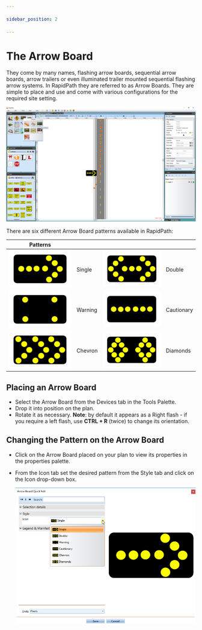 ```yaml
---

sidebar_position: 2

---
```

# The Arrow Board

They come by many names, flashing arrow boards, sequential arrow boards, arrow trailers or even illuminated trailer mounted sequential flashing arrow systems. In RapidPath they are referred to as Arrow Boards. They are simple to place and use and come with various configurations for the required site setting.

![An_Arrow_Board_at_the_End_of_a_Transitional_Taper](./assets/An_Arrow_Board_at_the_End_of_a_Transitional_Taper.png)

There are six different Arrow Board patterns available in RapidPath:

|Patterns                                     |           |                                             |           |
|---------------------------------------------|-----------|---------------------------------------------|-----------|
|![Single_table](./assets/Single_table.png)    | Single    |![Double_table](./assets/Double_table.png)    | Double    |
|![Warning_table](./assets/Warning_table.png)   | Warning   |![Cautionary_table](./assets/Cautionary_table.png)| Cautionary|
|![Chevron_table](./assets/Chevron_table.png)   | Chevron   |![Diamonds_table](./assets/Diamonds_table.png)  | Diamonds  |

## Placing an Arrow Board

- Select the Arrow Board from the Devices tab in the Tools Palette.
- Drop it into position on the plan.
- Rotate it as necessary. **Note**: by default it appears as a Right flash - if you require a left flash, use
**CTRL + R** (twice) to change its orientation.

## Changing the Pattern on the Arrow Board

- Click on the Arrow Board placed on your plan to view its properties in the properties palette.
- From the Icon tab set the desired pattern from the Style tab and click on the Icon drop-down box.

    ![Changing_the_Arrow_Board_Pattern](./assets/Changing_the_Arrow_Board_Pattern.png)
